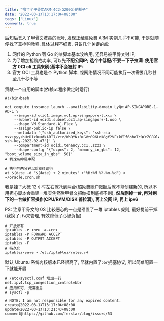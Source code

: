 ```yaml
---
title: "撸了个甲骨文ARM(4C24G200G)的机子"
date: "2022-03-13T13:17:06+08:00"
tags: ['Linux']
comments: true
---
```


后知后觉入了甲骨文坡县的账号, 发现正经建免费 ARM 实例几乎不可能, 于是就随便找了篇[抢购教程](https://www.daniao.org/14121.html), 具体过程不细表, 只说几个关键的点:

1. 网传的 Python 啊 Go 的啥脚本基本没啥用, 还容易被甲骨文封 IP;
2. 为了增加抢购成功率, 可以先**不配公网IP; 选个中低配/不要一下子拉满; 使用官方 OCI cli 工具来刷(基本不会被封 IP)**
3. 官方 OCI 工具也是个 Python 脚本, 视网络情况不同可能执行一次需要几秒甚至几十秒不等

贡献一个自用的脚本(依赖`at`程序做定时运行)

```shell
#!/bin/bash
  
oci compute instance launch --availability-domain LyQn:AP-SINGAPORE-1-AD-1 \
    --image-id ocid1.image.oc1.ap-singapore-1.xxx \
    --subnet-id ocid1.subnet.oc1.ap-singapore-1.ooo \
    --shape VM.Standard.A1.Flex \
    --assign-public-ip false \
    --metadata '{"ssh_authorized_keys": "ssh-rsa xxx+yyy+hHrDIzDuudkARI7/zzz/WbQYN+0sGVt096LnU8gf2VE+kPIf6hbeTcQYcZC89l4Nn0z+G5VlF1J1H15MZrVzl2XIdv2egqQXEclYtgnUT5WkDumW6A7NCWXM/9y+qqq ssh-key-2022-02-07"}' \
    --compartment-id ocid1.tenancy.oc1..zzzz \
    --shape-config '{"ocpus": 2, "memory_in_gbs": 12, "boot_volume_size_in_gbs": 50}'
# 我这用的是中配

# 执行完两分钟以后继续运行
at $(date -d "$(date) + 2 minutes" +"%H:%M %Y-%m-%d") < ~/oracle.cron.sh
```

我是挂了大概 12 小时左右就抢到两台(超免费账户限额后就不能创建新的, 所以不用担心脚本会重建一堆实例然后甲骨文把你扣到底裤不剩), **然后删掉一台, 再对剩下的一台做扩容操作(CPU/RAM/DISK 都拉满), 再上公网 IP, 再上 ipv6**

PS: 注意甲骨文的 OS 比较恶心的一点是预置了一堆 iptables 规则, 最好提前干掉(我换了`ufw`来管理, 有效降低了心智负担)

```shell
# 开放所有
iptables -P INPUT ACCEPT
iptables -P FORWARD ACCEPT
iptables -P OUTPUT ACCEPT
iptables -F
# 持久化
iptables-save > /etc/iptables/rules.v4
```

默认 Ubuntu 系统内核版本已经很高了, 早就内置了`bbr`拥塞协议, 所以简单配置一下就能开启

```shell
# /etc/sysctl.conf 增加一行
net.ipv4.tcp_congestion_control=bbr
# 应用即可, 无需重启
# sysctl -p
```



```
# NOTE: I am not responsible for any expired content.
create@2022-03-13T13:17:06+08:00
update@2022-03-13T13:21:43+08:00
comment@https://github.com/ferstar/blog/issues/53
```
